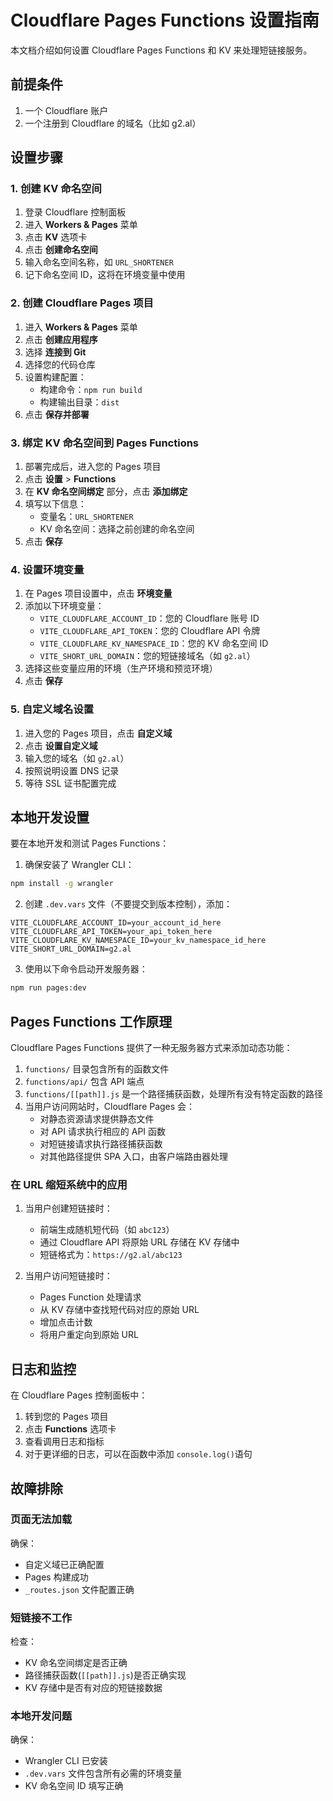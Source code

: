 # Cloudflare Pages Functions 设置指南

本文档介绍如何设置 Cloudflare Pages Functions 和 KV 来处理短链接服务。

## 前提条件

1. 一个 Cloudflare 账户
2. 一个注册到 Cloudflare 的域名（比如 g2.al）

## 设置步骤

### 1. 创建 KV 命名空间

1. 登录 Cloudflare 控制面板
2. 进入 **Workers & Pages** 菜单
3. 点击 **KV** 选项卡
4. 点击 **创建命名空间**
5. 输入命名空间名称，如 `URL_SHORTENER`
6. 记下命名空间 ID，这将在环境变量中使用

### 2. 创建 Cloudflare Pages 项目

1. 进入 **Workers & Pages** 菜单
2. 点击 **创建应用程序**
3. 选择 **连接到 Git**
4. 选择您的代码仓库
5. 设置构建配置：
   - 构建命令：`npm run build`
   - 构建输出目录：`dist`
6. 点击 **保存并部署**

### 3. 绑定 KV 命名空间到 Pages Functions

1. 部署完成后，进入您的 Pages 项目
2. 点击 **设置** > **Functions**
3. 在 **KV 命名空间绑定** 部分，点击 **添加绑定**
4. 填写以下信息：
   - 变量名：`URL_SHORTENER`
   - KV 命名空间：选择之前创建的命名空间
5. 点击 **保存**

### 4. 设置环境变量

1. 在 Pages 项目设置中，点击 **环境变量**
2. 添加以下环境变量：
   - `VITE_CLOUDFLARE_ACCOUNT_ID`：您的 Cloudflare 账号 ID
   - `VITE_CLOUDFLARE_API_TOKEN`：您的 Cloudflare API 令牌
   - `VITE_CLOUDFLARE_KV_NAMESPACE_ID`：您的 KV 命名空间 ID
   - `VITE_SHORT_URL_DOMAIN`：您的短链接域名（如 `g2.al`）
3. 选择这些变量应用的环境（生产环境和预览环境）
4. 点击 **保存**

### 5. 自定义域名设置

1. 进入您的 Pages 项目，点击 **自定义域** 
2. 点击 **设置自定义域**
3. 输入您的域名（如 `g2.al`）
4. 按照说明设置 DNS 记录
5. 等待 SSL 证书配置完成

## 本地开发设置

要在本地开发和测试 Pages Functions：

1. 确保安装了 Wrangler CLI：

```bash
npm install -g wrangler
```

2. 创建 `.dev.vars` 文件（不要提交到版本控制），添加：

```
VITE_CLOUDFLARE_ACCOUNT_ID=your_account_id_here
VITE_CLOUDFLARE_API_TOKEN=your_api_token_here
VITE_CLOUDFLARE_KV_NAMESPACE_ID=your_kv_namespace_id_here
VITE_SHORT_URL_DOMAIN=g2.al
```

3. 使用以下命令启动开发服务器：

```bash
npm run pages:dev
```

## Pages Functions 工作原理

Cloudflare Pages Functions 提供了一种无服务器方式来添加动态功能：

1. `functions/` 目录包含所有的函数文件
2. `functions/api/` 包含 API 端点
3. `functions/[[path]].js` 是一个路径捕获函数，处理所有没有特定函数的路径
4. 当用户访问网站时，Cloudflare Pages 会：
   - 对静态资源请求提供静态文件
   - 对 API 请求执行相应的 API 函数
   - 对短链接请求执行路径捕获函数
   - 对其他路径提供 SPA 入口，由客户端路由器处理

### 在 URL 缩短系统中的应用

1. 当用户创建短链接时：
   - 前端生成随机短代码（如 `abc123`）
   - 通过 Cloudflare API 将原始 URL 存储在 KV 存储中
   - 短链格式为：`https://g2.al/abc123`

2. 当用户访问短链接时：
   - Pages Function 处理请求
   - 从 KV 存储中查找短代码对应的原始 URL
   - 增加点击计数
   - 将用户重定向到原始 URL

## 日志和监控

在 Cloudflare Pages 控制面板中：

1. 转到您的 Pages 项目
2. 点击 **Functions** 选项卡
3. 查看调用日志和指标
4. 对于更详细的日志，可以在函数中添加 `console.log()`语句

## 故障排除

### 页面无法加载

确保：
- 自定义域已正确配置
- Pages 构建成功
- `_routes.json` 文件配置正确

### 短链接不工作

检查：
- KV 命名空间绑定是否正确
- 路径捕获函数(`[[path]].js`)是否正确实现
- KV 存储中是否有对应的短链接数据

### 本地开发问题

确保：
- Wrangler CLI 已安装
- `.dev.vars` 文件包含所有必需的环境变量
- KV 命名空间 ID 填写正确 